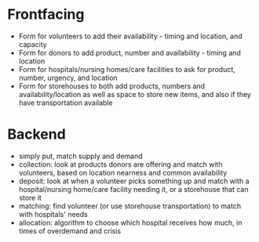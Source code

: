 # Frontfacing

- Form for volunteers to add their availability - timing and location, and
  capacity
- Form for donors to add product, number and availability - timing and location
- Form for hospitals/nursing homes/care facilities to ask for product, number,
  urgency, and location
- Form for storehouses to both add products, numbers and availability/location
  as well as space to store new items, and also if they have transportation
available

# Backend
- simply put, match supply and demand
- collection: look at products donors are offering and match with volunteers,
  based on location nearness and common availability
- deposit: look at when a volunteer picks something up and match with a
  hospital/nursing home/care facility needing it, or a storehouse that can store
it
- matching: find volunteer (or use storehouse transportation) to match with
  hospitals' needs
- allocation: algorithm to choose which hospital receives how much, in times of
  overdemand and crisis

